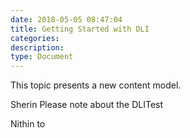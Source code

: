 ```yaml
---
date: 2018-05-05 08:47:04
title: Getting Started with DLI
categories:
description:
type: Document
---
```


This topic presents a new content model.

Sherin Please note about the DLITest

Nithin to